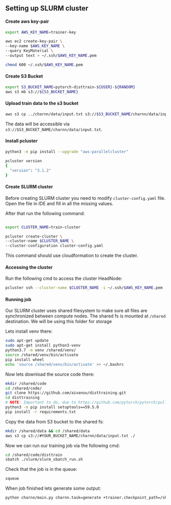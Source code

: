 ## Setting up SLURM cluster

#### Create aws key-pair

```bash
export AWS_KEY_NAME=trainer-key

aws ec2 create-key-pair \
--key-name $AWS_KEY_NAME \
--query KeyMaterial \
--output text > ~/.ssh/$AWS_KEY_NAME.pem

chmod 600 ~/.ssh/$AWS_KEY_NAME.pem

```

#### Create S3 Bucket

```bash
export S3_BUCKET_NAME=pytorch-disttrain-${USER}-${RANDOM}
aws s3 mb s3://${S3_BUCKET_NAME}
```

#### Upload train data to the s3 bucket

```bash
aws s3 cp ../charnn/data/input.txt s3://$S3_BUCKET_NAME/charnn/data/input.txt
```

The data will be accessible via `s3://$S3_BUCKET_NAME/charnn/data/input.txt`.

#### Install pcluster

```bash
python3 -m pip install --upgrade "aws-parallelcluster"

pcluster version
{
  "version": "3.1.2"
}
```

#### Create SLURM cluster

Before creating SLURM cluster you need to modify `cluster-config.yaml` file. Open the file in IDE and fill in all the
missing values.

After that run the following command:

```bash

export CLUSTER_NAME=train-cluster

pcluster create-cluster \
--cluster-name $CLUSTER_NAME \
--cluster-configuration cluster-config.yaml

```

This command should use cloudformation to create the cluster.

#### Accessing the cluster

Run the following cmd to access the cluster HeadNode:

```bash
pcluster ssh --cluster-name $CLUSTER_NAME -i ~/.ssh/$AWS_KEY_NAME.pem
```

#### Running job

Our SLURM cluster uses shared filesystem to make sure all files are synchronized between compute nodes. The shared fs is
mounted at `/shared` destination. We will be using this folder for storage

Lets install venv there:

```bash
sudo apt-get update
sudo apt-get install python3-venv
python3.7 -m venv /shared/venv/
source /shared/venv/bin/activate
pip install wheel
echo 'source /shared/venv/bin/activate' >> ~/.bashrc
```

Now lets download the source code there:

```bash
mkdir /shared/code
cd /shared/code/
git clone https://github.com/aivanou/disttraining.git 
cd disttraining
# NOTE: Important to do, due to https://github.com/pytorch/pytorch/pull/69904 bug
python3 -m pip install setuptools==59.5.0
pip install -r requirements.txt
```

Copy the data from S3 bucket to the shared fs:

```bash
mkdir /shared/data && cd /shared/data
aws s3 cp s3://#YOUR_BUCKET_NAME/charnn/data/input.txt ./
```

Now we can run our training job via the following cmd:

```bash
cd /shared/code/disttrain
sbatch ./slurm/slurm_sbatch_run.sh
```

Check that the job is in the queue:

```bash
squeue
```

When job finished lets generate some output:

```bash
python charnn/main.py charnn.task=generate +trainer.checkpoint_path=/shared/model/charnn.pt
```